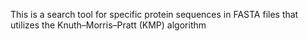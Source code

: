 This is a search tool for specific protein sequences in FASTA files that utilizes the Knuth–Morris–Pratt (KMP) algorithm
